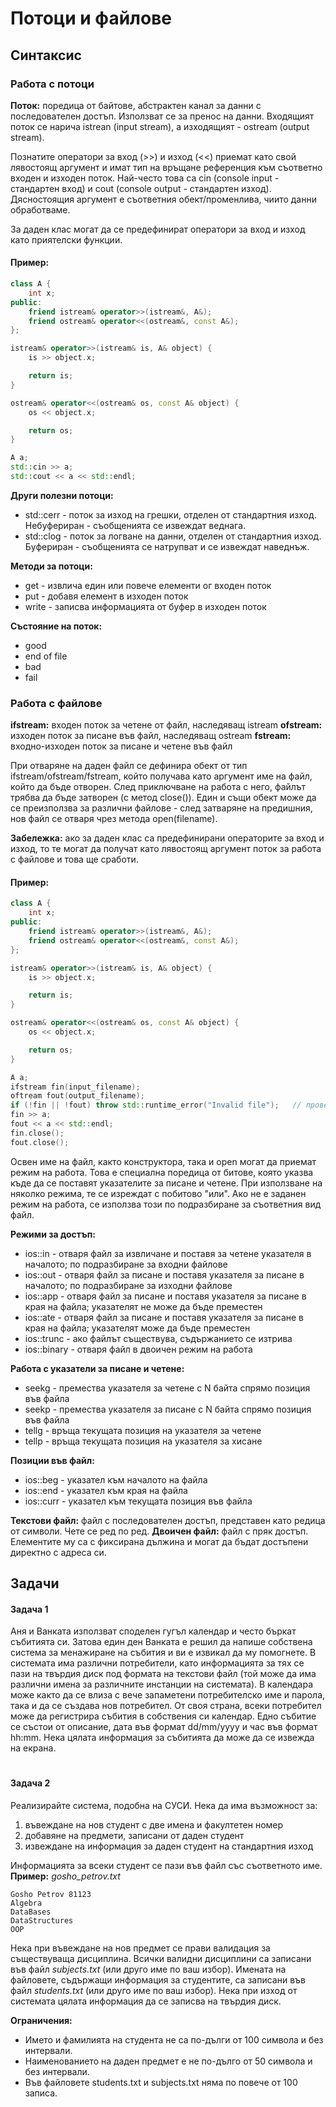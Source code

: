 # Потоци и файлове

## Синтаксис

### Работа с потоци

**Поток:** поредица от байтове, абстрактен канал за данни с последователен достъп. Използват се за пренос на данни.
Входящият поток се нарича istrean (input stream), а изходящият - ostream (output stream).

Познатите оператори за вход (>>) и изход (<<) приемат като свой лявостоящ аргумент и имат тип на връщане референция към съответно входен и изходен поток. Най-често това са cin (console input - стандартен вход) и cout (console output - стандартен изход). Дясностоящия аргумент е съответния обект/променлива, чиито данни обработваме.


За даден клас могат да се предефинират оператори за вход и изход като приятелски функции.

#### Пример:
```c++
class A {
    int x;
public:
    friend istream& operator>>(istream&, A&);
    friend ostream& operator<<(ostream&, const A&);
};

istream& operator>>(istream& is, A& object) {
    is >> object.x;

    return is;
}

ostream& operator<<(ostream& os, const A& object) {
    os << object.x;

    return os;
}

A a;
std::cin >> a;
std::cout << a << std::endl;
```

**Други полезни потоци:**
* std::cerr - поток за изход на грешки, отделен от стандартния изход. Небуфериран - съобщенията се извеждат веднага.
* std::clog - поток за логване на данни, отделен от стандартния изход. Буфериран - съобщенията се натрупват и се извеждат наведнъж.

**Методи за потоци:**
* get - извлича един или повече елементи ог входен поток
* put - добавя елемент в изходен поток
* write - записва информацията от буфер в изходен поток

**Състояние на поток:**
* good
* end of file
* bad
* fail


### Работа с файлове

**ifstream:** входен поток за четене от файл, наследяващ istream
**ofstream:** изходен поток за писане във файл, наследяващ ostream
**fstream:** входно-изходен поток за писане и четене във файл

При отваряне на даден файл се дефинира обект от тип ifstream/ofstream/fstream, който получава като аргумент име на файл, който да бъде отворен. След приключване на работа с него, файлът трябва да бъде затворен (с метод close()). Един и същи обект може да се преизползва за различни файлове - след затваряне на предишния, нов файл се отваря чрез метода open(filename).

**Забележка:** ако за даден клас са предефинирани операторите за вход и изход, то те могат да получат като лявостоящ аргумент поток за работа с файлове и това ще сработи. 

#### Пример:
```c++
class A {
    int x;
public:
    friend istream& operator>>(istream&, A&);
    friend ostream& operator<<(ostream&, const A&);
};

istream& operator>>(istream& is, A& object) {
    is >> object.x;

    return is;
}

ostream& operator<<(ostream& os, const A& object) {
    os << object.x;

    return os;
}

A a;
ifstream fin(input_filename);
oftream fout(output_filename);
if (!fin || !fout) throw std::runtime_error("Invalid file");   // проверка за правилно отворени файлове
fin >> a;
fout << a << std::endl;
fin.close();
fout.close();
```

Освен име на файл, както конструктора, така и open могат да приемат режим на работа. Това е специална поредица от битове, която указва къде да се поставят указателите за писане и четене. При използване на няколко режима, те се изреждат с побитово "или". Ако не е заданен режим на работа, се използва този по подразбиране за съответния вид файл.

**Режими за достъп:**
* ios::in - отваря файл за извличане и поставя за четене указателя в началото; по подразбиране за входни файлове
* ios::out - отваря файл за писане и поставя указателя за писане в началото; по подразбиране за изходни файлове
* ios::app - отваря файл за писане и поставя указателя за писане в края на файла; указателят не може да бъде преместен
* ios::ate - отваря файл за писане и поставя указателя за писане в края на файла; указателят може да бъде преместен
* ios::trunc - ако файлът съществува, съдържанието се изтрива
* ios::binary - отваря файл в двоичен режим на работа


**Работа с указатели за писане и четене:**
* seekg - премества указателя за четене с N байта спрямо позиция във файла
* seekp - премества указателя за писане с N байта спрямо позиция във файла
* tellg - връща текущата позиция на указателя за четене
* tellp - връща текущата позиция на указателя за хисане


**Позиции във файл:**
* ios::beg - указател към началото на файла
* ios::end - указател към края на файла
* ios::curr - указател към текущата позиция във файла

**Текстови файл:** файл с последователен достъп, представен като редица от символи. Чете се ред по ред.
**Двоичен файл:** файл с пряк достъп. Елементите му са с фиксирана дължина и могат да бъдат достъпени директно с адреса си.

 

## Задачи

#### Задача 1
Аня и Ванката използват споделен гугъл календар и често бъркат събитията си. Затова един ден Ванката е решил да напише собствена система за менажиране на събития и ви е извикал да му помогнете. В системата има различни потребители, като информацията за тях се пази на твърдия диск под формата на текстови файл (той може да има различни имена за различните инстанции на системата). В календара може както да се влиза с вече запаметени потребителско име и парола, така и да се създава нов потребител. 
От своя страна, всеки потребител може да регистрира събития в собствения си календар. Едно събитие се състои от описание, дата във формат dd/mm/yyyy и час във формат hh:mm. Нека цялата информация за събитията да може да се извежда на екрана.

#
#### Задача 2
Реализирайте система, подобна на СУСИ. Нека да има възможност за:
1. въвеждане на нов студент с две имена и факултетен номер
2. добавяне на предмети, записани от даден студент
3. извеждане на информация за даден студент на стандартния изход

Информацията за всеки студент се пази във файл със съответното име. 
**Пример:**
*gosho_petrov.txt*
```
Gosho Petrov 81123
Algebra
DataBases
DataStructures
OOP
```

Нека при въвеждане на нов предмет се прави валидация за съществуваща дисциплина. Всички валидни дисциплини са записани във файл *subjects.txt* (или друго име по ваш избор). Имената на файловете, съдържащи информация за студентите, са записани във файл  *students.txt* (или друго име по ваш избор). Нека при изход от системата цялата информация да се записва на твърдия диск. 

**Ограничения:** 
* Името и фамилията на студента не са по-дълги от 100 символа и без интервали.
* Наименованието на даден предмет е не по-дълго от 50 символа и без интервали. 
* Във файловете students.txt и subjects.txt няма по повече от 100 записа.



